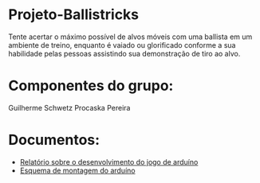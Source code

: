 # Projeto-Ballistricks
Tente acertar o máximo possível de alvos móveis com uma ballista em um ambiente de treino, enquanto é vaiado ou glorificado conforme a sua habilidade pelas pessoas assistindo sua demonstração de tiro ao alvo.
# Componentes do grupo:
Guilherme Schwetz Procaska Pereira
# Documentos:
* [Relatório sobre o desenvolvimento do jogo de arduíno](https://github.com/Gwiny7/Projeto-Ballistricks/files/9015437/Relatorio.sobre.o.desenvolvimento.do.jogo.de.arduino.docx)
* [Esquema de montagem do arduíno](https://user-images.githubusercontent.com/69328692/176568262-bd3de5e1-b866-4af2-8cb1-b5e7d35fc218.png)

